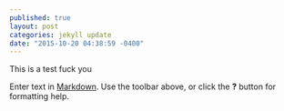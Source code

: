 ```yaml
---
published: true
layout: post
categories: jekyll update
date: "2015-10-20 04:38:59 -0400"
---
```


This is a test fuck you

Enter text in [Markdown](http://daringfireball.net/projects/markdown/). Use the toolbar above, or click the **?** button for formatting help.
